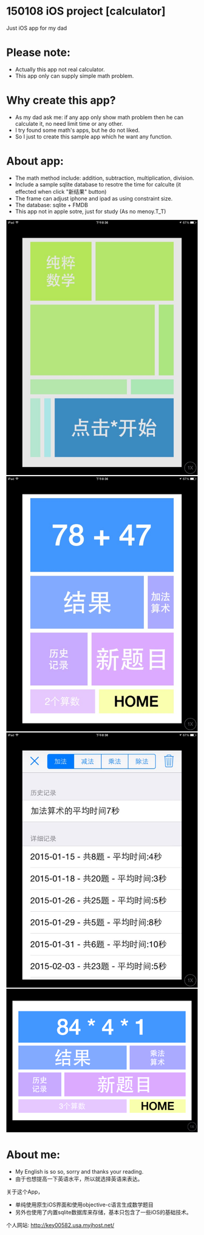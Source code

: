 # 150108 iOS project [calculator]

Just iOS app for my dad

# Please note:
* Actually this app not real calculator.
* This app only can supply simple math problem.

# Why create this app?
* As my dad ask me: if any app only show math problem then he can calculate it, no need limit time or any other.
* I try found some math's apps, but he do not liked.
* So I just to create this sample app which he want any function.

# About app:
* The math method include: addition, subtraction, multiplication, division.
* Include a sample sqlite database to resotre the time for calculte (it effected when click "新结果" button)
* The frame can adjust iphone and ipad as using constraint size.
* The database: sqlite + FMDB
* This app not in apple sotre, just for study (As no menoy.T_T)

![alt tag](https://github.com/key0058/Project150108_ios_afdm_calculator/blob/master/image/F18B5FCAACA4139FCEB85C39EDAB523A.png)
![alt tag](https://github.com/key0058/Project150108_ios_afdm_calculator/blob/master/image/0916E0427D5736F08F4578A396C7A0DF.png)
![alt tag](https://github.com/key0058/Project150108_ios_afdm_calculator/blob/master/image/F14CDF02372C86BBB6ADFB177BE64BDF.png)
![alt tag](https://github.com/key0058/Project150108_ios_afdm_calculator/blob/master/image/C14B052FEC781B7E15ECDF68A8C8A7E4.png)


# About me:
* My English is so so, sorry and thanks your reading.
* 由于也想提高一下英语水平，所以就选择英语来表达。

关于这个App，
* 单纯使用原生iOS界面和使用objective-c语言生成数学题目
* 另外也使用了内置sqlite数据库来存储，基本只包含了一些iOS的基础技术。

个人网站: http://key00582.usa.myjhost.net/

